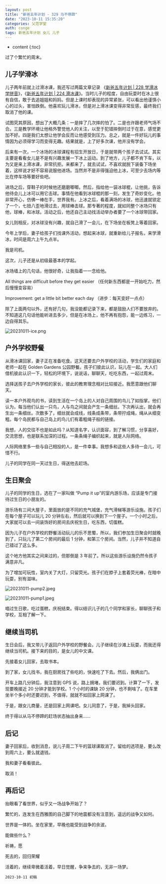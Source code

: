 ```yaml
---
layout: post
title: "新爸五年计划 - 329 马不停蹄"
date: "2023-10-11 15:35:20"
categories: 父范学堂
auth: conge
tags: 新爸五年计划 女儿 儿子
---
```

* content
{:toc}

过了个繁忙的周末。




## 儿子学滑冰

儿子两年前就上过滑冰课，我还写过两篇文章记录 《[新爸五年计划 | 228 学滑冰 学拼音](https://conge.livingwithfcs.org/2021/11/13/NewDaddy-progress-in-learning/)》，《[新爸五年计划 | 224 滑冰课](https://conge.livingwithfcs.org/2021/10/17/NewDaddy-Ice-skating-class/)》。当时儿子的程度，自由玩耍时在冰上很有自信，敢于去追姐姐和妈妈。但是上课时却表现的异常紧张，可以看出他谨慎小心的过头，害怕跌倒。他喜欢玩儿滑冰，但是对上滑冰课变得非常反感，最终我们取消了他的课。

试图究其原因，想出了大概几条：一是摔了几次摔的怕了。二是也许跟老师气场不合。三是教学环境让他格外警觉他人的关注，以至于犯错摔倒时过于在意，感觉更加不好。四是我们太想让他学会反而让他感受到压力。总之，就是一件好玩儿的事情因为必须得学习而变得无趣。结果就是，上了好多次课，他并没有学会。

后来有一次，一个冰场的冰球课程有招生开放日，于是就带两个孩子去试试。其实主要是看看女儿是不是有兴趣发展一下冰上运动。到了地方，儿子都不肯下车，以为又是来上滑冰课，非常抗拒。来都来了，就去试试，不喜欢就脱下装备下场坐着，这样说才好不容易说服他进场。当然并不是非得强迫他上冰，可至少去场内等比在停车场等要好些吧。

进场之后，穿鞋子的时候他还磨磨唧唧。然后，指给他一袋冰球棍，让他挑，告诉他待会儿上冰可以用它击球。事情在他看到冰球棍的那一刻，发生了奇妙变化。他非常开心，仿佛一棒在手，世界我有。上冰之后，看着满场的冰球，他迅速就锁定了一个，七扭八歪地滑过去，用球棒击球。那专著的程度，就如同整个冰场只有他，球棒，和冰球。活动之后，他还自己主动找活动举办者要了一个冰球带回家。

女儿则相反，对冰球没有兴趣，就自己滑了一会儿，在下场坐在板凳上等着回家。

今年上学后，妻子给孩子们找课外活动，想起来冰球，就重新给儿子报名，来学滑冰，时间是周六上午九点半。

我是司机。

这次，儿子还是从初级最基本的学起。

冰场墙上的几句话，他很好奇，让我指着一一念给他。

All things are difficult before they get easier （任何新东西都是一开始吃力，然后慢慢变容易）

Improvement:  get a little bit better each day （进步：每天变好一点点）

除了上面两句以外，还有好几句，我没能都记录下来，都是鼓励人们不要放弃的。不知道这几句话他能听进去多少，但是在冰场上，他不再有抱怨，能一边练习，一边自得其乐。

![20231011-ice.png](https://s2.loli.net/2023/10/12/1sAaBphTbcXV9S4.png)

## 户外学校野餐

从滑冰课回家，妻子正在准备吃食。这天还要去户外学校的活动，学生们的家庭和老师一起在 Golden Gardens 公园野餐。孩子们彼此认识，玩儿在一起。大人们借机彼此认识一下，轻松的环境下，说说话，聊聊天，吃吃东西，一起过周末。

选择送孩子去户外学校的家长，彼此的教育理念相对比较接近。我愿意跟他们聊天。

读一本户外观鸟的书，读到生活在一个岛上的人对自己周围的鸟儿了如指掌。他们认为，每当他们认出一只鸟，人与鸟之间就会产生一条细丝。下次再认出，就会再生出一条细丝。次数多了，细丝就会成线，线条成条带，条带拧成绳，绳从从细变粗。每个岛民都与自己岛上的鸟儿们有着粗绳子般的链接。

我想，人的交往不也是如此吗？从知道名字，认识面容，到了解习惯，分享喜好，交流思想，也是联系加深的过程。一条条绳子编织起来，就是人际网络。

人际网络里多一些与自己相投的人，是一件幸事。我想多和这些人多待一会儿，可惜不行。

儿子的同学在同一天过生日，得送他去赶场。

## 生日聚会

儿子的同学的生日，选在了一家叫做 “Pump it up”的室内游乐场，应该是专门接待过生日的小朋友的。

游乐场有三间大屋子，里面放的是不同的充气城堡，充气滑梯等游乐设施。孩子们在每个屋子可以玩儿 20 分钟左右，然后就可以换到下一个屋子。一个小时之后，大家就可以去一间装饰好的房间去庆祝生日，吃东西，切蛋糕。

因为儿子在户外学校的野餐活动玩儿的乐不思蜀，所以，我们参加生日聚会时就晚到了，只玩儿了第二个房间的最后 1 分钟，和第三个房间。当然，儿子并不知道自己错过了这么多。

这个地方他其实之间来过的，但那倒是 3 年前了。所以这些游乐设施仍然令孩子满意非凡。

为了增加可玩性，室内关了大灯，只留荧光。孩子们在脖子上套着荧光棒，在暗中玩耍，别有滋味。

![20231011-pump2.jpeg](https://s2.loli.net/2023/10/12/DBTPQ8WJNacngvm.jpg)

![20231011-pump1.jpeg](https://s2.loli.net/2023/10/12/tPTuIVkH6jU7SO1.jpg)

唱过生日歌，吃过蛋糕，庆祝结束。得以结识儿子的几个同学和家长，聊聊孩子和学校，互相了解一下。

## 继续当司机

生日会后，我又带儿子返回户外学校的野餐会。儿子继续在沙滩上玩耍，而我还得继续当司机。接下来的目的，是女儿的中文课。

先接着女儿回家，去取书本。

到了家，女儿找书，我在厨房找了些吃的，快速吃了下去。然后，我俩出门。

开车上路几分钟后，我注意到 GPS 说，路上拥堵，我们要迟到。计算了一下，发现要晚接近 20 分钟才能到学校。1 个小时的课缺 20 分钟，也不剩啥了。在车里坐半个多小时还要迟到，不值得，就就不如回家上网课了。

于是，跟女儿商量，还是回家上网课吧。女儿同意了，于是，我掉头回家。

终于得以从马不停蹄的赶场状态抽出身来……

## 后记

妻子回家后，收到消息，说儿子周二下午的篮球课取消了。留给的选项是，要么改到周六上，要么就退钱。

我和妻子看看彼此。

取消！

## 再后记

抬眼看了看世界，似乎又一场战争开始了？

繁忙的，连发生在西雅图的自己脚下的地震都没有注意到，遥远的战争又如何。

世界是一体的。坐在家里，早晚也能受到战争的余波。

能做些什么？

祈祷，愿

死去的，回归荣耀

活着的，继续卑微着活着，早日觉醒，争来争去的，无非一场梦。

```
2023-10-11 初稿
```
